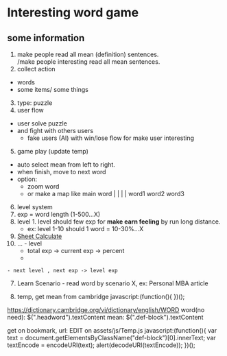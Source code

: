 # Interesting word game
## some information
1. make people read all mean (definition) sentences.<br>
  /make people interesting read all mean sentences.
2. collect action
  - words
  - some items/ some things
3. type: puzzle
4. user flow
  - user solve puzzle
  - and fight with others users
      - fake users (AI) with win/lose flow for make user interesting
5. game play (update temp)
  - auto select mean from left to right.
  - when finish, move to next word
  - option:
    - zoom word
    - or make a map like
      main word
          |
    |     |     |
  word1 word2 word3


6. level system
  1. exp = word length (1-500...X)
  2. level
    1. level should few exp for **make earn feeling** by run long distance.
      - ex: level 1-10 should 1 word = 10-30%...X
  3. [Sheet Calculate](https://docs.google.com/spreadsheets/d/1SyvnZhWRSl8t_61NNYMaSLoYHVY_3jGltsi_uI3IyXo/edit?usp=sharing)
  4. ... 
    - level
      - total exp -> current exp -> percent 
      - 
    - next level , next exp -> level exp

  7. Learn Scenario
    - read word by scenario X, ex: Personal MBA article


  8. temp, get mean from cambridge
  javascript:(function(){  })();

  https://dictionary.cambridge.org/vi/dictionary/english/WORD
  word(no need): $(".headword").textContent
  mean: $(".def-block").textContent

  get on bookmark, url: EDIT on assets/js/Temp.js
    javascript:(function(){  var text = document.getElementsByClassName("def-block")[0].innerText; var textEncode = encodeURI(text); alert(decodeURI(textEncode));  })();
